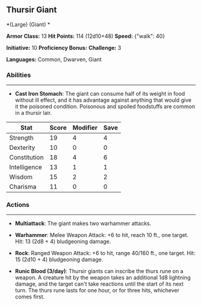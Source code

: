 ## Thursir Giant
*(Large) (Giant) *

**Armor Class:** 13
**Hit Points:** 114 (12d10+48)
**Speed:** {"walk": 40}

**Initiative:** 10
**Proficiency Bonus:**
**Challenge:** 3

**Languages:** Common, Dwarven, Giant

### Abilities
 --- 
- **Cast Iron Stomach**: The giant can consume half of its weight in food without ill effect, and it has advantage against anything that would give it the poisoned condition. Poisonous and spoiled foodstuffs are common in a thursir lair.



| Stat | Score | Modifier | Save |
| ---- | ---- | ---- | ---- |
| Strength | 19 | 4 | 4 |
| Dexterity | 10 | 0 | 0 |
| Constitution | 18 | 4 | 6 |
| Intelligence | 13 | 1 | 1 |
| Wisdom | 15 | 2 | 2 |
| Charisma | 11 | 0 | 0 |

### Actions
 --- 
- **Multiattack**: The giant makes two warhammer attacks.

- **Warhammer**: Melee Weapon Attack: +6 to hit, reach 10 ft., one target. Hit: 13 (2d8 + 4) bludgeoning damage.

- **Rock**: Ranged Weapon Attack: +6 to hit, range 40/160 ft., one target. Hit: 15 (2d10 + 4) bludgeoning damage.

- **Runic Blood (3/day)**: Thursir giants can inscribe the thurs rune on a weapon. A creature hit by the weapon takes an additional 1d8 lightning damage, and the target can't take reactions until the start of its next turn. The thurs rune lasts for one hour, or for three hits, whichever comes first.

